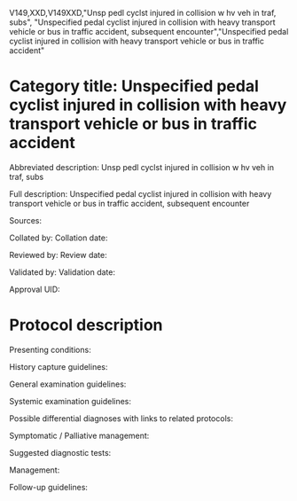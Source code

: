 V149,XXD,V149XXD,"Unsp pedl cyclst injured in collision w hv veh in traf, subs", "Unspecified pedal cyclist injured in collision with heavy transport vehicle or bus in traffic accident, subsequent encounter","Unspecified pedal cyclist injured in collision with heavy transport vehicle or bus in traffic accident"
# Category title: Unspecified pedal cyclist injured in collision with heavy transport vehicle or bus in traffic accident

Abbreviated description: Unsp pedl cyclst injured in collision w hv veh in traf, subs

Full description: Unspecified pedal cyclist injured in collision with heavy transport vehicle or bus in traffic accident, subsequent encounter

Sources:

Collated by:
Collation date:

Reviewed by:
Review date:

Validated by:
Validation date:

Approval UID:

# Protocol description

Presenting conditions:

History capture guidelines:

General examination guidelines:

Systemic examination guidelines:

Possible differential diagnoses with links to related protocols:

Symptomatic / Palliative management:

Suggested diagnostic tests:

Management:

Follow-up guidelines:
